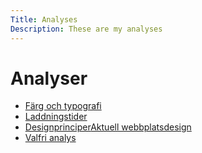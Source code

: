 ```yaml
---
Title: Analyses
Description: These are my analyses
---
```


Analyser
=======================
<ul>
<li><a href="%base_url%/analysis/01_colors">Färg och typografi</a></li>
<li><a href="%base_url%/analysis/02_load">Laddningstider</a></li>
<li><a href="%base_url%/analysis/03_design_principles">Designprinciper</
<li><a href="%base_url%/analysis/10_webbplatsdesign">Aktuell webbplatsdesign</a></li>
<li><a href="%base_url%/analysis/11_design-och-webbplatser">Valfri analys</a></li>
</ul>
